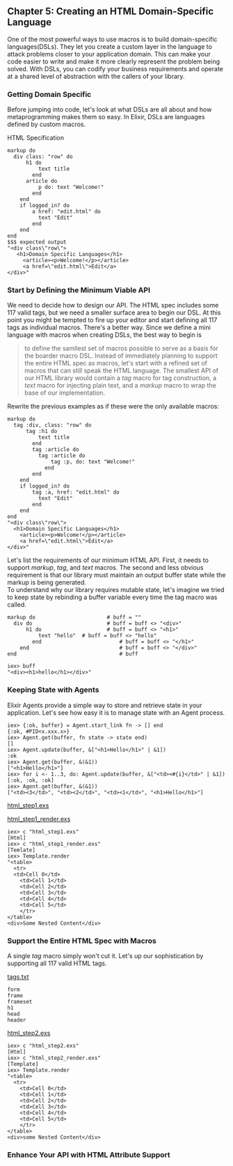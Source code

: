 ## Chapter 5: Creating an HTML Domain-Specific Language
One of the most powerful ways to use macros is to build domain-specific languages(DSLs). They let you create a custom layer in the language to attack problems closer to your application domain. This can make your code easier to write and make it more clearly represent the problem being solved.
With DSLs, you can codify your business requirements and operate at a shared level of abstraction with the callers of your library.

### Getting Domain Specific
Before jumping into code, let's look at what DSLs are all about and how metaprogramming makes them so easy. In Elixir, DSLs are languages defined by custom macros.

HTML Specification
```
markup do 
  div class: "row" do
	  h1 do
		  text title
		end
	  article do 
		  p do: text "Welcome!"
		end
	end
	if logged_in? do
		a href: "edit.html" do 
		  text "Edit"
		end
	end
end
$$$ expected output
"<div class\"row\">
   <h1>Domain Specific Languages</h1>
	 <article><p>Welcome!</p></article>
	 <a href=\"edit.html\">Edit</a>
</div>"
```

### Start by Defining the Minimum Viable API
We need to decide how to design our API. The HTML spec includes some 117 valid tags, but we need a smaller surface area to begin our DSL. At this point you might be tempted to fire up your editor and start defining all 117 tags as individual macros. There's a better way.
Since we define a mini language with macros when creating DSLs, the best way to begin is 
> to define the samllest set of macros possible to serve as a basis for the boarder macro DSL.
> Instead of immediately planning to support the entire HTML spec as macros, let's start with a refined set of macros that can still speak the HTML language.
The smallest API of our HTML library would contain a *tag* macro for tag construction, a *text* macro for injecting plain text, and a _markup_ macro to wrap the base of our implementation. 

Rewrite the previous examples as if these were the only available macros:
```
markup do
  tag :div, class: "row" do 
	  tag :h1 do 
		  text title
		end
		tag :article do 
		  tag :article do
			  tag :p, do: text "Welcome!"
			end
		end
	end
	if logged_in? do
		tag :a, href: "edit.html" do
		  text "Edit"
		end
	end
end
"<div class\"row\">
  <h1>Domain Specific Languages</h1>
	<article><p>Welcome!</p></article>
	<a href=\"edit.html\">Edit</a>
</div>"
```
Let's list the requirements of our minimum HTML API. First, it needs to support _markup_, _tag_, and _text_ macros. The second and less obvious requirement is that our library must maintain an output buffer state while the markup is being generated.  
To understand why our library requires mutable state, let's imagine we tried to keep state by rebinding a buffer variable every time the tag macro was called.

```
markup do						# buff = ""
  div do 						# buff = buff <> "<div>"
	  h1 do 					# buff = buff <> "<h1>"
		  text "hello"	# buff = buff <> "hello"
		end							# buff = buff <> "</h1>"
	end								# buff = buff <> "</div>"
end									# buff

iex> buff
"<div><h1>hello</h1></div>"
```

### Keeping State with Agents
Elixir Agents provide a simple way to store and retrieve state in your application. Let's see how easy it is to manage state with an Agent process.

```
iex> {:ok, buffer} = Agent.start_link fn -> [] end
{:ok, #PID<x.xxx.x>}
iex> Agent.get(buffer, fn state -> state end)
[]
iex> Agent.update(buffer, &["<h1>Hello</h1>" | &1])
:ok
iex> Agent.get(buffer, &(&1))
["<h1>Hello</h1>"]
iex> for i <- 1..3, do: Agent.update(buffer, &["<td><#{i}</td>" | &1])
[:ok, :ok, :ok]
iex> Agent.get(buffer, &(&1))
["<td><3</td>", "<td><2</td>", "<td><1</td>", "<h1>Hello</h1>"]
```

[html_step1.exs](html_step1.exs)

[html_step1_render.exs](html_step1_render.exs)

```
iex> c "html_step1.exs"
[Html]
iex> c "html_step1_render.exs"
[Temlate]
iex> Template.render
"<table>
  <tr>
  <td>Cell 0</td>
	<td>Cell 1</td>
	<td>Cell 2</td>
	<td>Cell 3</td>
	<td>Cell 4</td>
	<td>Cell 5</td>
	</tr>
</table>
<div>Some Nested Content</div>
```

### Support the Entire HTML Spec with Macros
A single _tag_ macro simply won't cut it. Let's up our sophistication by supporting all 117 valid HTML tags. 

[tags.txt](tags.txt)
```
form
frame
frameset
h1
head
header
```

[html_step2.exs](html_step2.exs)

```
iex> c "html_step2.exs"
[Html]
iex> c "html_step2_render.exs"
[Template]
iex> Template.render
"<table>
  <tr> 
	<td>Cell 0</td>
	<td>Cell 1</td>
	<td>Cell 2</td>
	<td>Cell 3</td>
	<td>Cell 4</td>
	<td>Cell 5</td>
	</tr>
</table>
<div>some Nested Content</div>
```

### Enhance Your API with HTML Attribute Support



